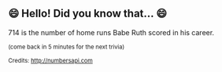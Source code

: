 ## 😄 Hello! Did you know that... 😄
714 is the number of home runs Babe Ruth scored in his career.

<sup>(come back in 5 minutes for the next trivia)</sup>


<sup>Credits: http://numbersapi.com</sup>
